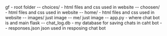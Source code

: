 gf - root folder
-- choices/             - html files and css used in website
-- choosen/             - html files and css used in website
-- home/                - html files and css used in website
-- images/                 just image
-- me/                  just image
-- app.py           - where chat bot is and main flask
-- chat_log.db        - my database for saving chats in caht bot
-- responses.json       json used in resposing chat bot